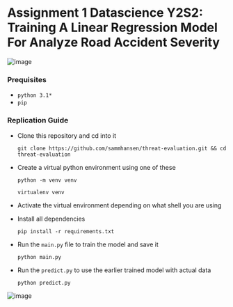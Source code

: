 #  Assignment 1 Datascience Y2S2: Training A Linear Regression Model For Analyze Road Accident Severity 

![image](https://github.com/user-attachments/assets/53c2ebdc-fd14-4381-83f0-103b5e99d729)



### Prequisites
  
   - `python 3.1*`
   - `pip`

 ### Replication Guide
  
- Clone this repository and cd into it

      git clone https://github.com/sammhansen/threat-evaluation.git && cd threat-evaluation

- Create a virtual python environment using one of these
  ```
  python -m venv venv
  ```
  ```
  virtualenv venv
  ```

- Activate the virtual environment depending on what shell you are using

- Install all dependencies

      pip install -r requirements.txt
  
- Run the `main.py` file to train the model and save it

      python main.py
  
- Run the `predict.py` to use the earlier trained model with actual data

      python predict.py 

![image](https://github.com/user-attachments/assets/c15c6a85-aa5e-4a4f-a7f5-10282a0b7326)






  
       
 
 
 
